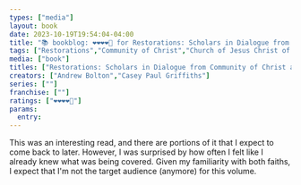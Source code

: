```yaml
---
types: ["media"]
layout: book
date: 2023-10-19T19:54:04-04:00
title: "📚 bookblog: ❤️❤️❤️❤️🖤 for Restorations: Scholars in Dialogue from Community of Christ and The Church of Jesus Christ of Latter-day Saints, by Andrew Bolton and Casey Paul Griffiths"
tags: ["Restorations","Community of Christ","Church of Jesus Christ of Latter-day Saints","Andrew Bolton","Casey Paul Griffiths"]
media: ["book"]
titles: ["Restorations: Scholars in Dialogue from Community of Christ and The Church of Jesus Christ of Latter-day Saints"]
creators: ["Andrew Bolton","Casey Paul Griffiths"]
series: [""]
franchise: [""]
ratings: ["❤️❤️❤️❤️🖤"]
params:
  entry:
---
```


This was an interesting read, and there are portions of it that I expect to come back to later. However, I was surprised by how often I felt like I already knew what was being covered. Given my familiarity with both faiths, I expect that I'm not the target audience (anymore) for this volume.
